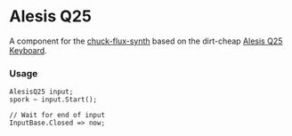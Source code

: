 # Alesis Q25 #
A component for the [chuck-flux-synth](https://www.npmjs.com/package/chuck-flux-synth) based on the dirt-cheap [Alesis Q25 Keyboard](http://alesis.com/products/legacy/q25).

### Usage ###
```ChucK
AlesisQ25 input;
spork ~ input.Start();

// Wait for end of input
InputBase.Closed => now;
```
